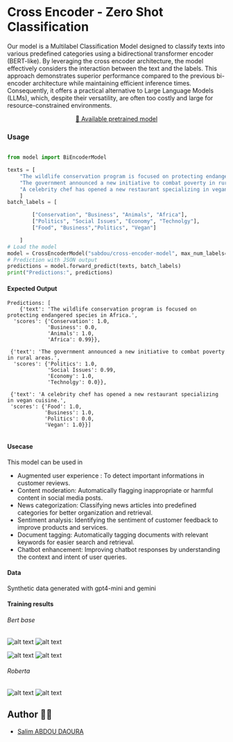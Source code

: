 # Cross Encoder - Zero Shot Classification

Our model is a Multilabel Classification Model designed to classify texts into various predefined categories using a bidirectional transformer encoder (BERT-like). By leveraging the cross encoder architecture, the model effectively considers the interaction between the text and the labels. This approach demonstrates superior performance compared to the previous bi-encoder architecture while maintaining efficient inference times. Consequently, it offers a practical alternative to Large Language Models (LLMs), which, despite their versatility, are often too costly and large for resource-constrained environments. 

<p align="center">
    <a href="https://huggingface.co/sabdou/cross-encoder-model">🤗 Available pretrained model</a>
    </a>
</p>

### Usage
```python

from model import BiEncoderModel

texts = [
    "The wildlife conservation program is focused on protecting endangered species in Africa.",
    "The government announced a new initiative to combat poverty in rural areas.",
    "A celebrity chef has opened a new restaurant specializing in vegan cuisine."
    ]
batch_labels = [

        ["Conservation", "Business", "Animals", "Africa"],
        ["Politics", "Social Issues", "Economy", "Technolgy"],
        ["Food", "Business","Politics", "Vegan"]

    ]
# Load the model
model = CrossEncoderModel("sabdou/cross-encoder-model", max_num_labels=6)
# Prediction with JSON output
predictions = model.forward_predict(texts, batch_labels)
print("Predictions:", predictions)

```


#### Expected Output

```
Predictions: [
    {'text': 'The wildlife conservation program is focused on protecting endangered species in Africa.',
  'scores': {'Conservation': 1.0,
             'Business': 0.0,
             'Animals': 1.0,
             'Africa': 0.99}},

 {'text': 'The government announced a new initiative to combat poverty in rural areas.',
  'scores': {'Politics': 1.0,
             'Social Issues': 0.99,
             'Economy': 1.0,
             'Technolgy': 0.0}},

 {'text': 'A celebrity chef has opened a new restaurant specializing in vegan cuisine.', 
 'scores': {'Food': 1.0,
            'Business': 1.0, 
            'Politics': 0.0, 
            'Vegan': 1.0}}]


```


#### Usecase

This model can be used in

- Augmented user experience : To detect important informations in customer reviews.
- Content moderation: Automatically flagging inappropriate or harmful content in social media posts.
- News categorization: Classifying news articles into predefined categories for better organization and retrieval.
- Sentiment analysis: Identifying the sentiment of customer feedback to improve products and services.
- Document tagging: Automatically tagging documents with relevant keywords for easier search and retrieval.
- Chatbot enhancement: Improving chatbot responses by understanding the context and intent of user queries.

#### Data

Synthetic data generated with gpt4-mini and gemini 

#### Training results

###### Bert base

![alt text](<training results/bert_base_accuracy.png>)
![alt text](<training results/bert_base_precision.png>)

![alt text](<training results/bert_base_f1_score.png>)
![alt text](<training results/bert_base_loss.png>)

###### Roberta

![alt text](<training results/validation_score_given_epochs.png>)
![alt text](<training results/loss_given_epochs.png>)

## Author 🧑‍💻
- [Salim ABDOU DAOURA](https://github.com/sabdoudaoura)
